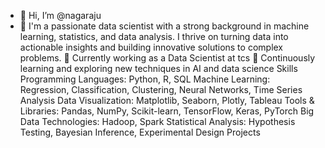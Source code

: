 - 👋 Hi, I’m @nagaraju
- 👀 I'm a passionate data scientist with a strong background in machine learning, statistics, and data analysis. I thrive on turning data into actionable insights and building innovative solutions to complex problems.
💼 Currently working as a Data Scientist at tcs
🌱 Continuously learning and exploring new techniques in AI and data science
Skills
Programming Languages: Python, R, SQL
Machine Learning: Regression, Classification, Clustering, Neural Networks, Time Series Analysis
Data Visualization: Matplotlib, Seaborn, Plotly, Tableau
Tools & Libraries: Pandas, NumPy, Scikit-learn, TensorFlow, Keras, PyTorch
Big Data Technologies: Hadoop, Spark
Statistical Analysis: Hypothesis Testing, Bayesian Inference, Experimental Design
Projects


